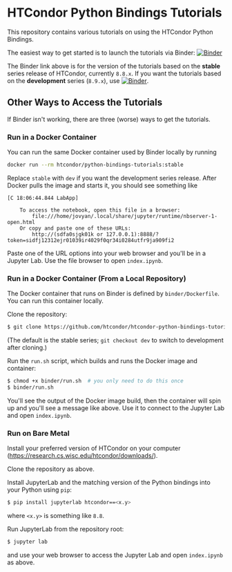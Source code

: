 # HTCondor Python Bindings Tutorials

This repository contains various tutorials on using the HTCondor Python Bindings.

The easiest way to get started is to launch the tutorials via Binder: 
[![Binder](https://mybinder.org/badge_logo.svg)](https://mybinder.org/v2/gh/htcondor/htcondor-python-bindings-tutorials/stable?urlpath=lab/tree/index.ipynb)

The Binder link above is for the version of the tutorials based on the **stable** series release of HTCondor, currently `8.8.x`.
If you want the tutorials based on the **development** series (`8.9.x`), use [![Binder](https://mybinder.org/badge_logo.svg)](https://mybinder.org/v2/gh/htcondor/htcondor-python-bindings-tutorials/dev?urlpath=lab/tree/index.ipynb).

## Other Ways to Access the Tutorials

If Binder isn't working, there are three (worse) ways to get the tutorials.

### Run in a Docker Container

You can run the same Docker container used by Binder locally by running
```bash
docker run --rm htcondor/python-bindings-tutorials:stable
```
Replace `stable` with `dev` if you want the development series release.
After Docker pulls the image and starts it, you should see something like
```
[C 18:06:44.844 LabApp]

    To access the notebook, open this file in a browser:
        file:///home/jovyan/.local/share/jupyter/runtime/nbserver-1-open.html
    Or copy and paste one of these URLs:
        http://(sdfa0sjgk01k or 127.0.0.1):8888/?token=sidfj12312ejr01039ir4029f0qr34i0284utfr9ja909fi2
```
Paste one of the URL options into your web browser and you'll be in a Jupyter Lab.
Use the file browser to open `index.ipynb`.


### Run in a Docker Container (From a Local Repository)

The Docker container that runs on Binder is defined by `binder/Dockerfile`.
You can run this container locally.

Clone the repository:
```bash
$ git clone https://github.com/htcondor/htcondor-python-bindings-tutorials
```
(The default is the stable series; `git checkout dev` to switch to development after cloning.)

Run the `run.sh` script, which builds and runs the Docker image and container:
```bash
$ chmod +x binder/run.sh  # you only need to do this once
$ binder/run.sh
```
You'll see the output of the Docker image build, then the container will spin up and you'll see a message like above.
Use it to connect to the Jupyter Lab and open `index.ipynb`.


### Run on Bare Metal

Install your preferred version of HTCondor on your computer (https://research.cs.wisc.edu/htcondor/downloads/).

Clone the repository as above.

Install JupyterLab and the matching version of the Python bindings into your Python using `pip`:
```bash
$ pip install jupyterlab htcondor==<x.y>
```
where `<x.y>` is something like `8.8`.

Run JupyterLab from the repository root:
```bash
$ jupyter lab
```
and use your web browser to access the Jupyter Lab and open `index.ipynb` as above.
